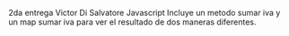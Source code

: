 2da entrega Victor Di Salvatore Javascript 
Incluye un metodo sumar iva y un map sumar iva para ver el resultado de dos maneras diferentes.
